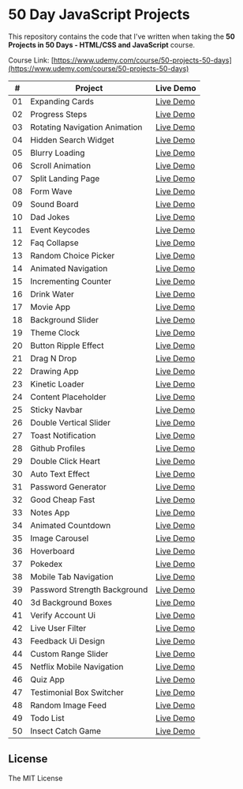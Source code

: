 # 50 Day JavaScript Projects

This repository contains the code that I've written when taking the **50 Projects in 50 Days - HTML/CSS and JavaScript** course.

Course Link: [https://www.udemy.com/course/50-projects-50-days](https://www.udemy.com/course/50-projects-50-days)

| #   | Project                                 | Live Demo                                                                      |
| --- | --------------------------------------- | ------------------------------------------------------------------------------ |
| 01  | Expanding Cards                         | [Live Demo](https://50projects50days.com/projects/expanding-cards/)               |
| 02  | Progress Steps                          | [Live Demo](https://50projects50days.com/projects/progress-steps/)                |
| 03  | Rotating Navigation Animation           | [Live Demo](https://50projects50days.com/projects/rotating-navigation-animation/) |
| 04  | Hidden Search Widget                    | [Live Demo](https://50projects50days.com/projects/hidden-search-widget/)          |
| 05  | Blurry Loading                          | [Live Demo](https://50projects50days.com/projects/blurry-loading/)                |
| 06  | Scroll Animation                        | [Live Demo](https://50projects50days.com/projects/scroll-animation/)              |
| 07  | Split Landing Page                      | [Live Demo](https://50projects50days.com/projects/split-landing-page/)            |
| 08  | Form Wave                               | [Live Demo](https://50projects50days.com/projects/form-wave/)                     |
| 09  | Sound Board                             | [Live Demo](https://50projects50days.com/projects/sound-board/)                   |
| 10  | Dad Jokes                               | [Live Demo](https://50projects50days.com/projects/dad-jokes/)                     |
| 11  | Event Keycodes                          | [Live Demo](https://50projects50days.com/projects/event-keycodes/)                |
| 12  | Faq Collapse                            | [Live Demo](https://50projects50days.com/projects/faq-collapse/)                  |
| 13  | Random Choice Picker                    | [Live Demo](https://50projects50days.com/projects/random-choice-picker/)          |
| 14  | Animated Navigation                     | [Live Demo](https://50projects50days.com/projects/animated-navigation/)           |
| 15  | Incrementing Counter                    | [Live Demo](https://50projects50days.com/projects/incrementing-counter/)          |
| 16  | Drink Water                             | [Live Demo](https://50projects50days.com/projects/drink-water/)                   |
| 17  | Movie App                               | [Live Demo](https://50projects50days.com/projects/movie-app/)                     |
| 18  | Background Slider                       | [Live Demo](https://50projects50days.com/projects/background-slider/)             |
| 19  | Theme Clock                             | [Live Demo](https://50projects50days.com/projects/theme-clock/)                   |
| 20  | Button Ripple Effect                    | [Live Demo](https://50projects50days.com/projects/button-ripple-effect/)          |
| 21  | Drag N Drop                             | [Live Demo](https://50projects50days.com/projects/drag-n-drop/)                   |
| 22  | Drawing App                             | [Live Demo](https://50projects50days.com/projects/drawing-app/)                   |
| 23  | Kinetic Loader                          | [Live Demo](https://50projects50days.com/projects/kinetic-loader/)                |
| 24  | Content Placeholder                     | [Live Demo](https://50projects50days.com/projects/content-placeholder/)           |
| 25  | Sticky Navbar                           | [Live Demo](https://50projects50days.com/projects/sticky-navbar/)                 |
| 26  | Double Vertical Slider                  | [Live Demo](https://50projects50days.com/projects/double-vertical-slider/)        |
| 27  | Toast Notification                      | [Live Demo](https://50projects50days.com/projects/toast-notification/)            |
| 28  | Github Profiles                         | [Live Demo](https://50projects50days.com/projects/github-profiles/)               |
| 29  | Double Click Heart                      | [Live Demo](https://50projects50days.com/projects/double-click-heart/)            |
| 30  | Auto Text Effect                        | [Live Demo](https://50projects50days.com/projects/auto-text-effect/)              |
| 31  | Password Generator                      | [Live Demo](https://50projects50days.com/projects/password-generator/)            |
| 32  | Good Cheap Fast                         | [Live Demo](https://50projects50days.com/projects/good-cheap-fast/)               |
| 33  | Notes App                               | [Live Demo](https://50projects50days.com/projects/notes-app/)                     |
| 34  | Animated Countdown                      | [Live Demo](https://50projects50days.com/projects/animated-countdown/)            |
| 35  | Image Carousel                          | [Live Demo](https://50projects50days.com/projects/image-carousel/)                |
| 36  | Hoverboard                              | [Live Demo](https://50projects50days.com/projects/hoverboard/)                    |
| 37  | Pokedex                                 | [Live Demo](https://50projects50days.com/projects/pokedex/)                       |
| 38  | Mobile Tab Navigation                   | [Live Demo](https://50projects50days.com/projects/mobile-tab-navigation/)         |
| 39  | Password Strength Background            | [Live Demo](https://50projects50days.com/projects/password-strength-background/)  |
| 40  | 3d Background Boxes                     | [Live Demo](https://50projects50days.com/projects/3d-background-boxes/)           |
| 41  | Verify Account Ui                       | [Live Demo](https://50projects50days.com/projects/verify-account-ui/)             |
| 42  | Live User Filter                        | [Live Demo](https://50projects50days.com/projects/live-user-filter/)              |
| 43  | Feedback Ui Design                      | [Live Demo](https://50projects50days.com/projects/feedback-ui-design/)            |
| 44  | Custom Range Slider                     | [Live Demo](https://50projects50days.com/projects/custom-range-slider/)           |
| 45  | Netflix Mobile Navigation               | [Live Demo](https://50projects50days.com/projects/netflix-mobile-navigation/)     |
| 46  | Quiz App                                | [Live Demo](https://50projects50days.com/projects/quiz-app/)                      |
| 47  | Testimonial Box Switcher                | [Live Demo](https://50projects50days.com/projects/testimonial-box-switcher/)      |
| 48  | Random Image Feed                       | [Live Demo](https://50projects50days.com/projects/random-image-feed/)             |
| 49  | Todo List                               | [Live Demo](https://50projects50days.com/projects/todo-list/)                     |
| 50  | Insect Catch Game                       | [Live Demo](https://50projects50days.com/projects/insect-catch-game/)             |

## License

The MIT License

